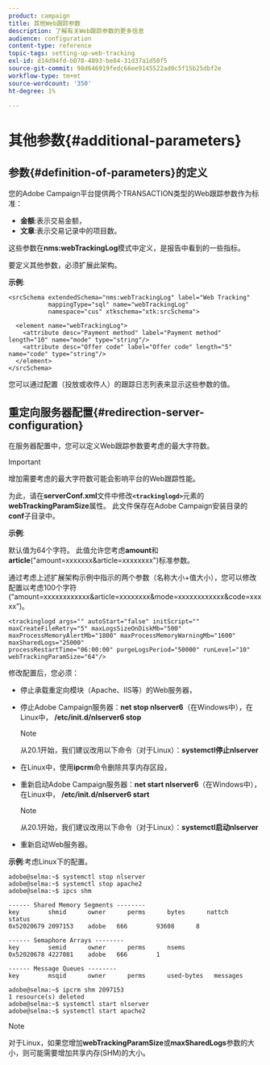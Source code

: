 ```yaml
---
product: campaign
title: 其他Web跟踪参数
description: 了解有关Web跟踪参数的更多信息
audience: configuration
content-type: reference
topic-tags: setting-up-web-tracking
exl-id: d14d94fd-b078-4893-be84-31d37a1d50f5
source-git-commit: 98d646919fedc66ee9145522ad0c5f15b25dbf2e
workflow-type: tm+mt
source-wordcount: '350'
ht-degree: 1%

---
```


# 其他参数{#additional-parameters}

## 参数{#definition-of-parameters}的定义

您的Adobe Campaign平台提供两个TRANSACTION类型的Web跟踪参数作为标准：

* **金额**:表示交易金额，
* **文章**:表示交易记录中的项目数。

这些参数在&#x200B;**nms:webTrackingLog**&#x200B;模式中定义，是报告中看到的一些指标。

要定义其他参数，必须扩展此架构。

**示例**:

```
<srcSchema extendedSchema="nms:webTrackingLog" label="Web Tracking"
           mappingType="sql" name="webTrackingLog" 
           namespace="cus" xtkschema="xtk:srcSchema">

  <element name="webTrackingLog">
    <attribute desc="Payment method" label="Payment method" length="10" name="mode" type="string"/>
    <attribute desc="Offer code" label="Offer code" length="5" name="code" type="string"/>
  </element>
</srcSchema>
```

您可以通过配置（投放或收件人）的跟踪日志列表来显示这些参数的值。

## 重定向服务器配置{#redirection-server-configuration}

在服务器配置中，您可以定义Web跟踪参数要考虑的最大字符数。

>[!IMPORTANT]
>
>增加需要考虑的最大字符数可能会影响平台的Web跟踪性能。

为此，请在&#x200B;**serverConf.xml**&#x200B;文件中修改&#x200B;**`<trackinglogd>`**&#x200B;元素的&#x200B;**webTrackingParamSize**&#x200B;属性。 此文件保存在Adobe Campaign安装目录的&#x200B;**conf**&#x200B;子目录中。

**示例**:

默认值为64个字符。 此值允许您考虑&#x200B;**amount**&#x200B;和&#x200B;**article**(&quot;amount=xxxxxxx&amp;article=xxxxxxxx&quot;)标准参数。

通过考虑上述扩展架构示例中指示的两个参数（名称大小+值大小），您可以修改配置以考虑100个字符(“amount=xxxxxxxxxxxx&amp;article=xxxxxxxx&amp;mode=xxxxxxxxxxxx&amp;code=xxxxx”)。

```
<trackinglogd args="" autoStart="false" initScript="" maxCreateFileRetry="5" maxLogsSizeOnDiskMb="500"
maxProcessMemoryAlertMb="1800" maxProcessMemoryWarningMb="1600" maxSharedLogs="25000"
processRestartTime="06:00:00" purgeLogsPeriod="50000" runLevel="10"
webTrackingParamSize="64"/>
```

修改配置后，您必须：

* 停止承载重定向模块（Apache、IIS等）的Web服务器，
* 停止Adobe Campaign服务器：**net stop nlserver6**（在Windows中），在Linux中， **/etc/init.d/nlserver6 stop**

   >[!NOTE]
   >
   >从20.1开始，我们建议改用以下命令（对于Linux）：**systemctl停止nlserver**

* 在Linux中，使用&#x200B;**ipcrm**&#x200B;命令删除共享内存区段，
* 重新启动Adobe Campaign服务器：**net start nlserver6**（在Windows中），在Linux中， **/etc/init.d/nlserver6 start**

   >[!NOTE]
   >
   >从20.1开始，我们建议改用以下命令（对于Linux）：**systemctl启动nlserver**

* 重新启动Web服务器。

**示例**:考虑Linux下的配置。

```
adobe@selma:~$ systemctl stop nlserver
adobe@selma:~$ systemctl stop apache2
adobe@selma:~$ ipcs shm

------ Shared Memory Segments --------
key        shmid      owner      perms      bytes      nattch     status      
0x52020679 2097153    adobe   666        93608      8                       

------ Semaphore Arrays --------
key        semid      owner      perms      nsems     
0x52020678 4227081    adobe   666        1         

------ Message Queues --------
key        msqid      owner      perms      used-bytes   messages    

adobe@selma:~$ ipcrm shm 2097153                             
1 resource(s) deleted
adobe@selma:~$ systemctl start nlserver
adobe@selma:~$ systemctl start apache2
```

>[!NOTE]
>
>对于Linux，如果您增加&#x200B;**webTrackingParamSize**&#x200B;或&#x200B;**maxSharedLogs**&#x200B;参数的大小，则可能需要增加共享内存(SHM)的大小。
